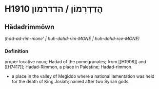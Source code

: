 # H1910 הֲדַדְרִמּוֹן / הדדרמון

## Hădadrimmôwn

_(had-ad-rim-mone' | huh-dahd-rim-MONE | huh-dahd-ree-MONE)_

### Definition

proper locative noun; Hadad of the pomegranates; from [[H1908]] and [[H7417]]; Hadad-Rimmon, a place in Palestine; Hadad-rimmon.

- a place in the valley of Megiddo where a national lamentation was held for the death of King Josiah; named after two Syrian gods
